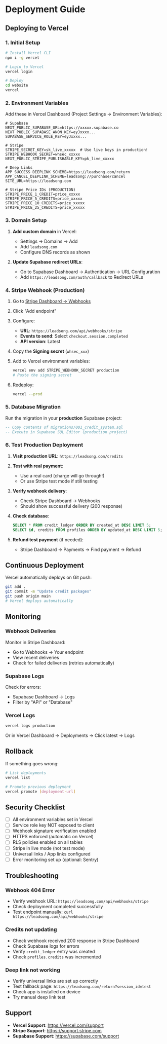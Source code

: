 # Deployment Guide

## Deploying to Vercel

### 1. Initial Setup

```bash
# Install Vercel CLI
npm i -g vercel

# Login to Vercel
vercel login

# Deploy
cd website
vercel
```

### 2. Environment Variables

Add these in Vercel Dashboard (Project Settings → Environment Variables):

```env
# Supabase
NEXT_PUBLIC_SUPABASE_URL=https://xxxxx.supabase.co
NEXT_PUBLIC_SUPABASE_ANON_KEY=eyJxxxx...
SUPABASE_SERVICE_ROLE_KEY=eyJxxxx...

# Stripe
STRIPE_SECRET_KEY=sk_live_xxxxx  # Use live keys in production!
STRIPE_WEBHOOK_SECRET=whsec_xxxxx
NEXT_PUBLIC_STRIPE_PUBLISHABLE_KEY=pk_live_xxxxx

# Deep Links
APP_SUCCESS_DEEPLINK_SCHEME=https://leadsong.com/return
APP_CANCEL_DEEPLINK_SCHEME=leadsong://purchase/cancel
SITE_URL=https://leadsong.com

# Stripe Price IDs (PRODUCTION)
STRIPE_PRICE_1_CREDIT=price_xxxxx
STRIPE_PRICE_5_CREDITS=price_xxxxx
STRIPE_PRICE_10_CREDITS=price_xxxxx
STRIPE_PRICE_25_CREDITS=price_xxxxx
```

### 3. Domain Setup

1. **Add custom domain** in Vercel:
   - Settings → Domains → Add
   - Add `leadsong.com`
   - Configure DNS records as shown

2. **Update Supabase redirect URLs**:
   - Go to Supabase Dashboard → Authentication → URL Configuration
   - Add `https://leadsong.com/auth/callback` to Redirect URLs

### 4. Stripe Webhook (Production)

1. Go to [Stripe Dashboard → Webhooks](https://dashboard.stripe.com/webhooks)

2. Click "Add endpoint"

3. Configure:
   - **URL**: `https://leadsong.com/api/webhooks/stripe`
   - **Events to send**: Select `checkout.session.completed`
   - **API version**: Latest

4. Copy the **Signing secret** (`whsec_xxx`)

5. Add to Vercel environment variables:
   ```bash
   vercel env add STRIPE_WEBHOOK_SECRET production
   # Paste the signing secret
   ```

6. Redeploy:
   ```bash
   vercel --prod
   ```

### 5. Database Migration

Run the migration in your **production** Supabase project:

```sql
-- Copy contents of migrations/001_credit_system.sql
-- Execute in Supabase SQL Editor (production project)
```

### 6. Test Production Deployment

1. **Visit production URL**: `https://leadsong.com/credits`

2. **Test with real payment**:
   - Use a real card (charge will go through!)
   - Or use Stripe test mode if still testing

3. **Verify webhook delivery**:
   - Check Stripe Dashboard → Webhooks
   - Should show successful delivery (200 response)

4. **Check database**:
   ```sql
   SELECT * FROM credit_ledger ORDER BY created_at DESC LIMIT 5;
   SELECT id, credits FROM profiles ORDER BY updated_at DESC LIMIT 5;
   ```

5. **Refund test payment** (if needed):
   - Stripe Dashboard → Payments → Find payment → Refund

## Continuous Deployment

Vercel automatically deploys on Git push:

```bash
git add .
git commit -m "Update credit packages"
git push origin main
# Vercel deploys automatically
```

## Monitoring

### Webhook Deliveries

Monitor in Stripe Dashboard:
- Go to Webhooks → Your endpoint
- View recent deliveries
- Check for failed deliveries (retries automatically)

### Supabase Logs

Check for errors:
- Supabase Dashboard → Logs
- Filter by "API" or "Database"

### Vercel Logs

```bash
vercel logs production
```

Or in Vercel Dashboard → Deployments → Click latest → Logs

## Rollback

If something goes wrong:

```bash
# List deployments
vercel list

# Promote previous deployment
vercel promote [deployment-url]
```

## Security Checklist

- [ ] All environment variables set in Vercel
- [ ] Service role key NOT exposed to client
- [ ] Webhook signature verification enabled
- [ ] HTTPS enforced (automatic on Vercel)
- [ ] RLS policies enabled on all tables
- [ ] Stripe in live mode (not test mode)
- [ ] Universal links / App links configured
- [ ] Error monitoring set up (optional: Sentry)

## Troubleshooting

### Webhook 404 Error

- Verify webhook URL: `https://leadsong.com/api/webhooks/stripe`
- Check deployment completed successfully
- Test endpoint manually: `curl https://leadsong.com/api/webhooks/stripe`

### Credits not updating

- Check webhook received 200 response in Stripe Dashboard
- Check Supabase logs for errors
- Verify `credit_ledger` entry was created
- Check `profiles.credits` was incremented

### Deep link not working

- Verify universal links are set up correctly
- Test fallback page: `https://leadsong.com/return?session_id=test`
- Check app is installed on device
- Try manual deep link test

## Support

- **Vercel Support**: https://vercel.com/support
- **Stripe Support**: https://support.stripe.com
- **Supabase Support**: https://supabase.com/support

